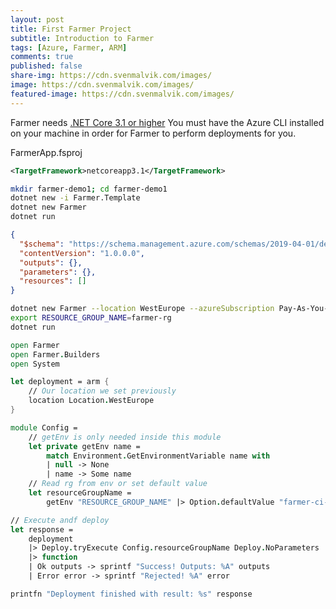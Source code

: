 ```yaml
---
layout: post
title: First Farmer Project
subtitle: Introduction to Farmer
tags: [Azure, Farmer, ARM]
comments: true
published: false
share-img: https://cdn.svenmalvik.com/images/
image: https://cdn.svenmalvik.com/images/
featured-image: https://cdn.svenmalvik.com/images/
---
```


Farmer needs [.NET Core 3.1 or higher](https://dotnet.microsoft.com/download/dotnet-core)
You must have the Azure CLI installed on your machine in order for Farmer to perform deployments for you.

FarmerApp.fsproj
```xml
<TargetFramework>netcoreapp3.1</TargetFramework>
```

```bash
mkdir farmer-demo1; cd farmer-demo1
dotnet new -i Farmer.Template
dotnet new Farmer
dotnet run
```

```json
{
  "$schema": "https://schema.management.azure.com/schemas/2019-04-01/deploymentTemplate.json#",
  "contentVersion": "1.0.0.0",
  "outputs": {},
  "parameters": {},
  "resources": []
}
```

```bash
dotnet new Farmer --location WestEurope --azureSubscription Pay-As-You-Go --force
export RESOURCE_GROUP_NAME=farmer-rg
dotnet run
```

```fsharp
open Farmer
open Farmer.Builders
open System

let deployment = arm {
    // Our location we set previously
    location Location.WestEurope
}

module Config =
    // getEnv is only needed inside this module
    let private getEnv name =
        match Environment.GetEnvironmentVariable name with
        | null -> None
        | name -> Some name
    // Read rg from env or set default value
    let resourceGroupName =
        getEnv "RESOURCE_GROUP_NAME" |> Option.defaultValue "farmer-ci-deploy"

// Execute andf deploy
let response =
    deployment
    |> Deploy.tryExecute Config.resourceGroupName Deploy.NoParameters
    |> function
    | Ok outputs -> sprintf "Success! Outputs: %A" outputs
    | Error error -> sprintf "Rejected! %A" error

printfn "Deployment finished with result: %s" response
```
